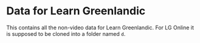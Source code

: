 # Data for Learn Greenlandic

This contains all the non-video data for Learn Greenlandic. For LG Online it is supposed to be cloned into a folder named `d`.
